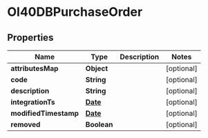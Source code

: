 
# OI40DBPurchaseOrder

## Properties
Name | Type | Description | Notes
------------ | ------------- | ------------- | -------------
**attributesMap** | **Object** |  |  [optional]
**code** | **String** |  |  [optional]
**description** | **String** |  |  [optional]
**integrationTs** | [**Date**](Date.md) |  |  [optional]
**modifiedTimestamp** | [**Date**](Date.md) |  |  [optional]
**removed** | **Boolean** |  |  [optional]



